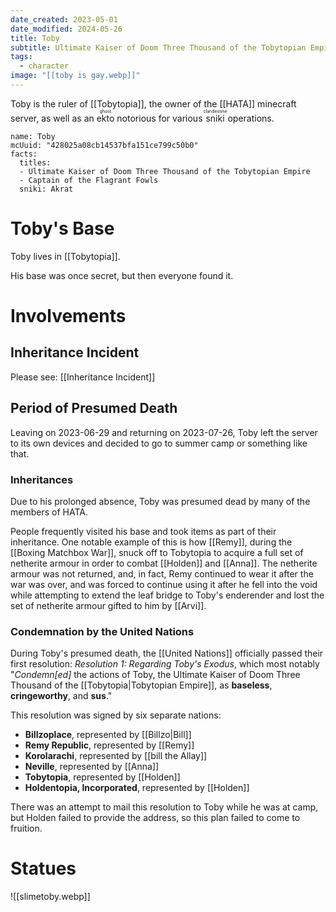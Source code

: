 ```yaml
---
date_created: 2023-05-01
date_modified: 2024-05-26
title: Toby
subtitle: Ultimate Kaiser of Doom Three Thousand of the Tobytopian Empire
tags:
  - character
image: "[[toby is gay.webp]]"
---
```


Toby is the ruler of [[Tobytopia]], the owner of the [[HATA]] minecraft server, as well as an <ruby>ekto<rt>ghost</rt></ruby> notorious for various <ruby>sniki<rt>clandestine</rt></ruby> operations.

```infobox-character
name: Toby
mcUuid: "428025a08cb14537bfa151ce799c50b0"
facts:
  titles:
  - Ultimate Kaiser of Doom Three Thousand of the Tobytopian Empire
  - Captain of the Flagrant Fowls
  sniki: Akrat
```

# Toby's Base

Toby lives in [[Tobytopia]].

His base was once secret, but then everyone found it.

# Involvements

## Inheritance Incident

Please see: [[Inheritance Incident]]

## Period of Presumed Death

Leaving on 2023-06-29 and returning on 2023-07-26, Toby left the server to its own devices and decided to go to summer camp or something like that.

### Inheritances

Due to his prolonged absence, Toby was presumed dead by many of the members of HATA. 

People frequently visited his base and took items as part of their inheritance. One notable example of this is how [[Remy]], during the [[Boxing Matchbox War]], snuck off to Tobytopia to acquire a full set of netherite armour in order to combat [[Holden]] and [[Anna]]. The netherite armour was not returned, and, in fact, Remy continued to wear it after the war was over, and was forced to continue using it after he fell into the void while attempting to extend the leaf bridge to Toby's enderender and lost the set of netherite armour gifted to him by [[Arvi]].

### Condemnation by the United Nations

During Toby's presumed death, the [[United Nations]] officially passed their first resolution: *Resolution 1: Regarding Toby's Exodus*, which most notably "*Condemn[ed]* the actions of Toby, the Ultimate Kaiser of Doom Three Thousand of the [[Tobytopia|Tobytopian Empire]], as **baseless**, **cringeworthy**, and **sus**."

This resolution was signed by six separate nations:
- **Billzoplace**, represented by [[Billzo|Bill]]
- **Remy Republic**, represented by [[Remy]]
- **Korolarachi**, represented by [[bill the Allay]]
- **Neville**, represented by [[Anna]]
- **Tobytopia**, represented by [[Holden]]
- **Holdentopia, Incorporated**, represented by [[Holden]]

There was an attempt to mail this resolution to Toby while he was at camp, but Holden failed to provide the address, so this plan failed to come to fruition.

# Statues

![[slimetoby.webp]]